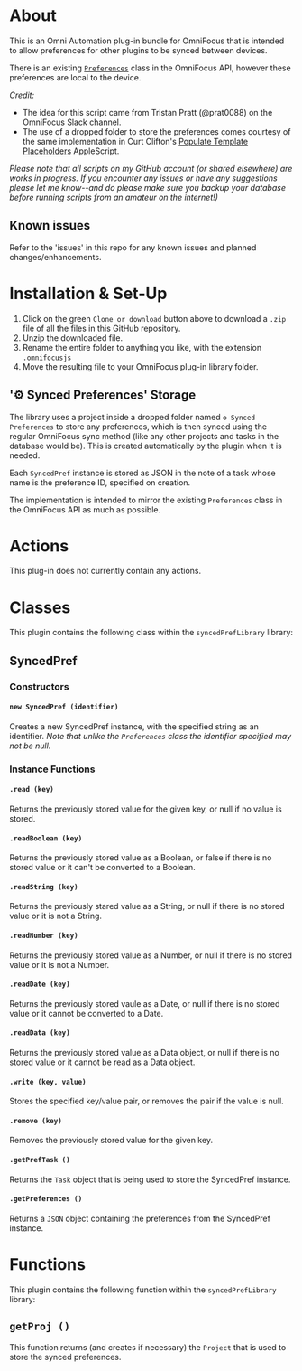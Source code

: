 # About

This is an Omni Automation plug-in bundle for OmniFocus that is intended to allow preferences for other plugins to be synced between devices.

There is an existing [`Preferences`](https://omni-automation.com/shared/preferences.html) class in the OmniFocus API, however these preferences are local to the device.

_Credit:_
* The idea for this script came from Tristan Pratt (@prat0088) on the OmniFocus Slack channel.
* The use of a dropped folder to store the preferences comes courtesy of the same implementation in Curt Clifton's [Populate Template Placeholders](http://curtclifton.net/poptemp) AppleScript.

_Please note that all scripts on my GitHub account (or shared elsewhere) are works in progress. If you encounter any issues or have any suggestions please let me know--and do please make sure you backup your database before running scripts from an amateur on the internet!)_

## Known issues

Refer to the 'issues' in this repo for any known issues and planned changes/enhancements.

# Installation & Set-Up

1. Click on the green `Clone or download` button above to download a `.zip` file of all the files in this GitHub repository.
2. Unzip the downloaded file.
3. Rename the entire folder to anything you like, with the extension `.omnifocusjs`
4. Move the resulting file to your OmniFocus plug-in library folder.

## '⚙️ Synced Preferences' Storage

The library uses a project inside a dropped folder named `⚙️ Synced Preferences` to store any preferences, which is then synced using the regular OmniFocus sync method (like any other projects and tasks in the database would be). This is created automatically by the plugin when it is needed.

Each `SyncedPref` instance is stored as JSON in the note of a task whose name is the preference ID, specified on creation.

The implementation is intended to mirror the existing `Preferences` class in the OmniFocus API as much as possible.

# Actions

This plug-in does not currently contain any actions.

# Classes

This plugin contains the following class within the `syncedPrefLibrary` library:

## SyncedPref

### Constructors

#### `new SyncedPref (identifier)`

Creates a new SyncedPref instance, with the specified string as an identifier. _Note that unlike the `Preferences` class the identifier specified may not be null._

### Instance Functions

#### `.read (key)`

Returns the previously stored value for the given key, or null if no value is stored.

#### `.readBoolean (key)`

Returns the previously stored value as a Boolean, or false if there is no stored value or it can't be converted to a Boolean.

#### `.readString (key)`

Returns the previously stared value as a String, or null if there is no stored value or it is not a String.

#### `.readNumber (key)`

Returns the previously stored value as a Number, or null if there is no stored value or it is not a Number.

#### `.readDate (key)`

Returns the previously stored vaule as a Date, or null if there is no stored value or it cannot be converted to a Date.

#### `.readData (key)`

Returns the previously stored value as a Data object, or null if there is no stored value or it cannot be read as a Data object.

#### `.write (key, value)`

Stores the specified key/value pair, or removes the pair if the value is null.

#### `.remove (key)`

Removes the previously stored value for the given key.

#### `.getPrefTask ()`

Returns the `Task` object that is being used to store the SyncedPref instance.

#### `.getPreferences ()`

Returns a `JSON` object containing the preferences from the SyncedPref instance.

# Functions

This plugin contains the following function within the `syncedPrefLibrary` library:

## `getProj ()`

This function returns (and creates if necessary) the `Project` that is used to store the synced preferences.